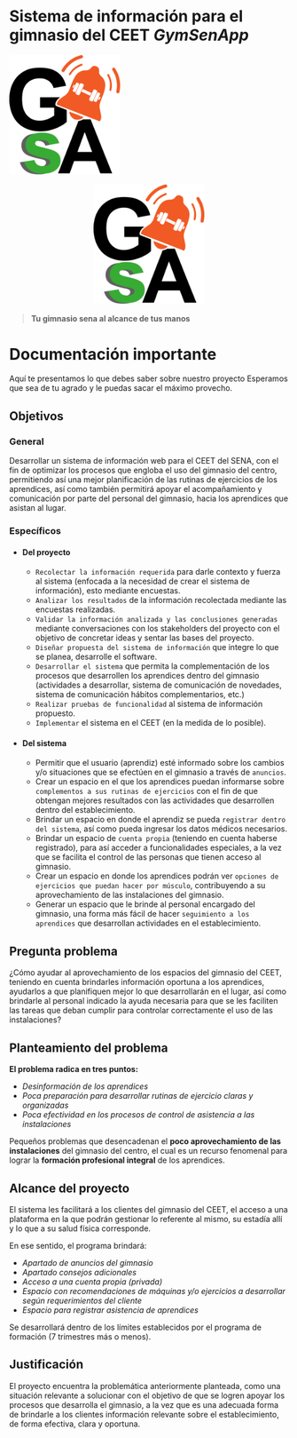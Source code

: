 # Sistema de información para el gimnasio del CEET _GymSenApp_

<!-- ![Logo GymSenApp](./web/Images/LogoGsA.png | width=40) -->
<!-- ![Logo GymSenApp](https://github.com/marcooolfoxygamer/repositorioprueba.git/main/web/Images/LogoGsA.png){width='40px'} -->

<!-- ![Logo GymSenApp](https://raw.github.com/marcooolfoxygamer/repositorioprueba/main/web/Images/LogoGsA.png){width=40px height=40px} -->
<img src='./web/Images/LogoGsA.png' alt="Logo GymSenApp" width="200px">

<p align="center">
	<img src='./web/Images/LogoGsA.png' alt="Logo GymSenApp" width="200px">
</p>


> **Tu gimnasio sena al alcance de tus manos**

# Documentación importante

Aquí te presentamos lo que debes saber sobre nuestro proyecto
Esperamos que sea de tu agrado y le puedas sacar el máximo provecho.

## Objetivos

### General
Desarrollar un sistema de información web para el CEET del SENA, con el fin de optimizar los procesos que engloba el uso del gimnasio del centro, permitiendo así una mejor planificación de las rutinas de ejercicios de los aprendices, así como también permitirá apoyar el acompañamiento y comunicación por parte del personal del gimnasio, hacia los aprendices que asistan al lugar.​

### Específicos
- #### Del proyecto
	- `Recolectar la información requerida` para darle contexto y fuerza al ​sistema (enfocada a la necesidad de crear el sistema de información), ​esto mediante encuestas.​
	-   `Analizar los resultados` de la información recolectada mediante las ​encuestas realizadas.​
	-   `Validar la información analizada y las conclusiones generadas` mediante conversaciones con los stakeholders del proyecto con el ​objetivo de concretar ideas y sentar las bases del proyecto.​
	-   `Diseñar propuesta del sistema de información` que integre lo que se ​planea, desarrolle el software.​
	 -  `Desarrollar el sistema` que permita la complementación de los procesos que desarrollen los aprendices dentro del gimnasio ​(actividades a desarrollar, sistema de comunicación de novedades, ​sistema de comunicación hábitos complementarios, etc.)
	-   `Realizar pruebas de funcionalidad` al sistema de información propuesto.​
	-   `Implementar` el sistema en el CEET (en la medida de lo posible).​

- #### Del sistema
	-   Permitir que el usuario (aprendiz) esté informado sobre los cambios y/o situaciones que se efectúen en el gimnasio a través de `anuncios`. 
	-   Crear un espacio en el que los aprendices puedan informarse sobre​ `complementos a sus rutinas de ejercicios` con el fin de que obtengan mejores resultados con las actividades que desarrollen dentro del establecimiento.​
	-   Brindar un espacio en donde el aprendiz se pueda `registrar dentro del ​sistema`, así como pueda ingresar los datos médicos necesarios.​
	- Brindar un espacio de `cuenta propia` (teniendo en cuenta haberse registrado), para así acceder a funcionalidades especiales, a la vez que ​se facilita el control de las personas que tienen acceso al gimnasio.​
	- Crear un espacio en donde los aprendices podrán ver `opciones de ejercicios que puedan hacer por músculo`, contribuyendo a su aprovechamiento de las instalaciones del gimnasio.​
	- Generar un espacio que le brinde al personal encargado del gimnasio, una forma más fácil de hacer `seguimiento a los aprendices` que desarrollan actividades en el establecimiento.​

## Pregunta problema

¿Cómo ayudar al aprovechamiento de los espacios del gimnasio del CEET, teniendo en cuenta brindarles información oportuna a los aprendices, ayudarlos a que planifiquen mejor lo que desarrollarán en el lugar, así como brindarle al personal indicado la ayuda necesaria para que se les faciliten las tareas que deban cumplir para controlar correctamente el uso de las instalaciones?​

## Planteamiento del problema

**El problema radica en tres puntos:​**
- _Desinformación de los aprendices_
- _Poca preparación para desarrollar rutinas de ejercicio claras y organizadas_
- _Poca efectividad en los procesos de control de asistencia a las instalaciones_

Pequeños problemas que desencadenan el **poco aprovechamiento de las instalaciones** del gimnasio del centro, el cual es un recurso fenomenal para lograr la **formación profesional integral** de los aprendices.​

## Alcance del proyecto

El sistema les facilitará a los clientes del gimnasio del CEET, el acceso a una plataforma en la que podrán gestionar lo referente al mismo, su estadía allí y lo que a su salud física corresponde. ​

En ese sentido, el programa brindará:
-   _Apartado de anuncios del gimnasio_
-   _Apartado consejos adicionales_
-   _Acceso a una cuenta propia (privada)_
-   _Espacio con recomendaciones de máquinas y/o ejercicios a desarrollar según requerimientos del cliente_
-   _Espacio para registrar asistencia de aprendices_
    
Se desarrollará dentro de los límites establecidos por el programa de formación (7 trimestres más o menos).​

## Justificación​

El proyecto encuentra la problemática anteriormente planteada, como una situación relevante a solucionar con el objetivo de que se logren apoyar los procesos que desarrolla el gimnasio, a la vez que es una adecuada forma de brindarle a los clientes información relevante sobre el establecimiento, de forma efectiva, clara y oportuna.​